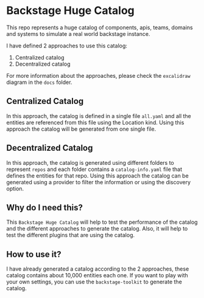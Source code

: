 # Backstage Huge Catalog

This repo represents a huge catalog of components, apis, teams, domains and systems to simulate a real world backstage instance.

I have defined 2 approaches to use this catalog:

1. Centralized catalog
2. Decentralized catalog

For more information about the approaches, please check the `excalidraw` diagram in the `docs` folder.

## Centralized Catalog

In this approach, the catalog is defined in a single file `all.yaml` and all the entities are referenced from this file using the Location kind. Using this approach the catalog will be generated from one single file.

## Decentralized Catalog

In this approach, the catalog is generated using different folders to represent `repos` and each folder contains a `catalog-info.yaml` file that defines the entities for that repo. Using this approach the catalog can be generated using a provider to filter the information or using the discovery option.

## Why do I need this?

This `Backstage Huge Catalog` will help to test the performance of the catalog and the different approaches to generate the catalog. Also, it will help to test the different plugins that are using the catalog.

## How to use it?

I have already generated a catalog according to the 2 approaches, these catalog contains about 10,000 entities each one. If you want to play with your own settings, you can use the `backstage-toolkit` to generate the catalog.
